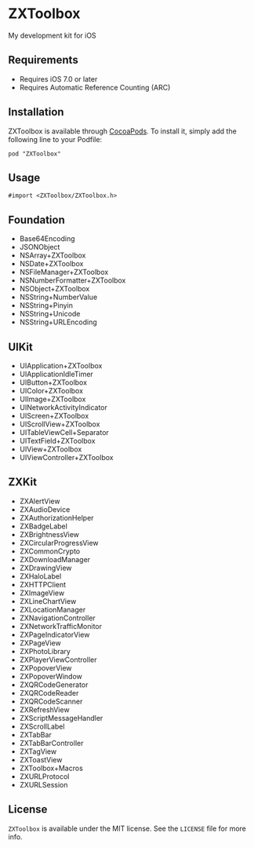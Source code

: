 # ZXToolbox
My development kit for iOS

## Requirements

* Requires iOS 7.0 or later
* Requires Automatic Reference Counting (ARC)

## Installation

ZXToolbox is available through [CocoaPods](https://cocoapods.org/pods/ZXToolbox). To install it, simply add the following line to your Podfile:

```
pod "ZXToolbox"
```

## Usage

```
#import <ZXToolbox/ZXToolbox.h>
```

## Foundation

* Base64Encoding
* JSONObject
* NSArray+ZXToolbox
* NSDate+ZXToolbox
* NSFileManager+ZXToolbox
* NSNumberFormatter+ZXToolbox
* NSObject+ZXToolbox
* NSString+NumberValue
* NSString+Pinyin
* NSString+Unicode
* NSString+URLEncoding

## UIKit

* UIApplication+ZXToolbox
* UIApplicationIdleTimer
* UIButton+ZXToolbox
* UIColor+ZXToolbox
* UIImage+ZXToolbox
* UINetworkActivityIndicator
* UIScreen+ZXToolbox
* UIScrollView+ZXToolbox
* UITableViewCell+Separator
* UITextField+ZXToolbox
* UIView+ZXToolbox
* UIViewController+ZXToolbox

## ZXKit

* ZXAlertView
* ZXAudioDevice
* ZXAuthorizationHelper
* ZXBadgeLabel
* ZXBrightnessView
* ZXCircularProgressView
* ZXCommonCrypto
* ZXDownloadManager
* ZXDrawingView
* ZXHaloLabel
* ZXHTTPClient
* ZXImageView
* ZXLineChartView
* ZXLocationManager
* ZXNavigationController
* ZXNetworkTrafficMonitor
* ZXPageIndicatorView
* ZXPageView
* ZXPhotoLibrary
* ZXPlayerViewController
* ZXPopoverView
* ZXPopoverWindow
* ZXQRCodeGenerator
* ZXQRCodeReader
* ZXQRCodeScanner
* ZXRefreshView
* ZXScriptMessageHandler
* ZXScrollLabel
* ZXTabBar
* ZXTabBarController
* ZXTagView
* ZXToastView
* ZXToolbox+Macros
* ZXURLProtocol
* ZXURLSession

## License

`ZXToolbox` is available under the MIT license. See the `LICENSE` file for more info.
